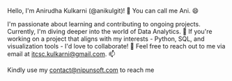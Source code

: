Hello, I'm Anirudha Kulkarni (@anikulgit)! 👋
You can call me Ani. 😄

I'm passionate about learning and contributing to ongoing projects. Currently, I'm diving deeper into the world of Data Analytics. 🌱
If you're working on a project that aligns with my interests - Python, SQL, and visualization tools - I'd love to collaborate! 💞️
Feel free to reach out to me via email at itcsc.kulkarni@gmail.com. 📫

Kindly use my contact@nipunsoft.com to reach me
